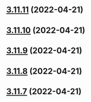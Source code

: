 ## [3.11.11](https://github.com/drey0143143/test-change-log/compare/v3.11.10...v3.11.11) (2022-04-21)



## [3.11.10](https://github.com/drey0143143/test-change-log/compare/v3.11.9...v3.11.10) (2022-04-21)



## [3.11.9](https://github.com/drey0143143/test-change-log/compare/v3.11.8...v3.11.9) (2022-04-21)



## [3.11.8](https://github.com/drey0143143/test-change-log/compare/v3.11.7...v3.11.8) (2022-04-21)



## [3.11.7](https://github.com/drey0143143/test-change-log/compare/v3.11.6...v3.11.7) (2022-04-21)



